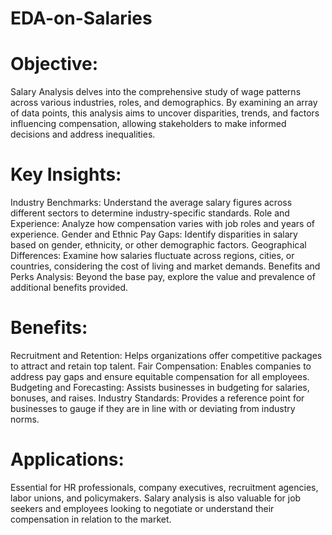 # EDA-on-Salaries
# Objective:

Salary Analysis delves into the comprehensive study of wage patterns across various industries, roles, and demographics. By examining an array of data points, this analysis aims to uncover disparities, trends, and factors influencing compensation, allowing stakeholders to make informed decisions and address inequalities.

# Key Insights:

Industry Benchmarks: Understand the average salary figures across different sectors to determine industry-specific standards.
Role and Experience: Analyze how compensation varies with job roles and years of experience.
Gender and Ethnic Pay Gaps: Identify disparities in salary based on gender, ethnicity, or other demographic factors.
Geographical Differences: Examine how salaries fluctuate across regions, cities, or countries, considering the cost of living and market demands.
Benefits and Perks Analysis: Beyond the base pay, explore the value and prevalence of additional benefits provided.
# Benefits:

Recruitment and Retention: Helps organizations offer competitive packages to attract and retain top talent.
Fair Compensation: Enables companies to address pay gaps and ensure equitable compensation for all employees.
Budgeting and Forecasting: Assists businesses in budgeting for salaries, bonuses, and raises.
Industry Standards: Provides a reference point for businesses to gauge if they are in line with or deviating from industry norms.
# Applications:

Essential for HR professionals, company executives, recruitment agencies, labor unions, and policymakers. Salary analysis is also valuable for job seekers and employees looking to negotiate or understand their compensation in relation to the market.
